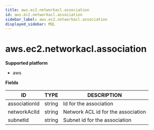 ```yaml
---
title: aws.ec2.networkacl.association
id: aws.ec2.networkacl.association
sidebar_label: aws.ec2.networkacl.association
displayed_sidebar: MQL
---
```


# aws.ec2.networkacl.association

**Supported platform**

- aws

**Fields**

| ID            | TYPE   | DESCRIPTION                        |
| ------------- | ------ | ---------------------------------- |
| associationId | string | Id for the association             |
| networkAclId  | string | Network ACL id for the association |
| subnetId      | string | Subnet id for the association      |

